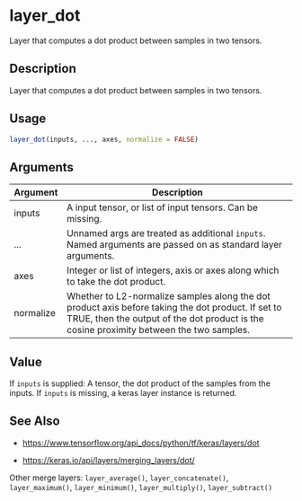 # layer_dot


Layer that computes a dot product between samples in two tensors.




## Description

Layer that computes a dot product between samples in two tensors.





## Usage
```r
layer_dot(inputs, ..., axes, normalize = FALSE)
```




## Arguments


Argument      |Description
------------- |----------------
inputs | A input tensor, or list of input tensors. Can be missing.
... | Unnamed args are treated as additional ``inputs``. Named arguments are passed on as standard layer arguments.
axes | Integer or list of integers, axis or axes along which to take the dot product.
normalize | Whether to L2-normalize samples along the dot product axis before taking the dot product. If set to TRUE, then the output of the dot product is the cosine proximity between the two samples.





## Value

If ``inputs`` is supplied: A tensor, the dot product of the samples
from the inputs. If ``inputs`` is missing, a keras layer instance is
returned.






## See Also



*  https://www.tensorflow.org/api_docs/python/tf/keras/layers/dot

*  https://keras.io/api/layers/merging_layers/dot/


Other merge layers: 
`layer_average()`,
`layer_concatenate()`,
`layer_maximum()`,
`layer_minimum()`,
`layer_multiply()`,
`layer_subtract()`




